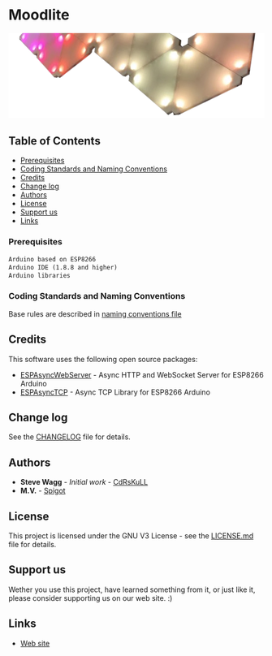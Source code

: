 # Moodlite

![alt text](_files/moodlite.png)

## Table of Contents
- [Prerequisites](#prerequisites)
- [Coding Standards and Naming Conventions](#coding-standards-and-naming-conventions)
- [Credits](#credits)
- [Change log](#change-log)
- [Authors](#authors)
- [License](#license)
- [Support us](#support-us)
- [Links](#links)

### Prerequisites

```
Arduino based on ESP8266 
Arduino IDE (1.8.8 and higher)
Arduino libraries
```

### Coding Standards and Naming Conventions
Base rules are described in [naming conventions file](Arduino/Naming_convention.txt)
	
## Credits
This software uses the following open source packages:
* [ESPAsyncWebServer](https://github.com/me-no-dev/ESPAsyncWebServer) - Async HTTP and WebSocket Server for ESP8266 Arduino
* [ESPAsyncTCP](https://github.com/me-no-dev/ESPAsyncTCP) - Async TCP Library for ESP8266 Arduino

## Change log

See the [CHANGELOG](CHANGELOG) file for details.

## Authors

* **Steve Wagg** - *Initial work* - [CdRsKuLL](https://github.com/...)
* **M.V.** - [Spigot](https://github.com/spigotx)

## License

This project is licensed under the GNU V3 License - see the [LICENSE.md](LICENSE.md) file for details.

## Support us

Wether you use this project, have learned something from it, or just like it, please consider supporting us on our web site. :)

## Links

* [Web site](http://moodlite.co.uk)